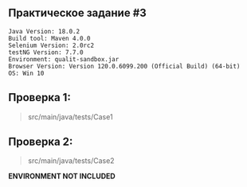 ## Практическое задание #3
````
Java Version: 18.0.2
Build tool: Maven 4.0.0
Selenium Version: 2.0rc2
testNG Version: 7.7.0
Environment: qualit-sandbox.jar
Browser Version: Version 120.0.6099.200 (Official Build) (64-bit)
OS: Win 10
````

## Проверка 1:
>src/main/java/tests/Case1

## Проверка 2:
>src/main/java/tests/Case2

__ENVIRONMENT NOT INCLUDED__ 
